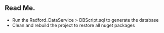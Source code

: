 <h2>Read Me.</h2>
<ul>
  <li>
    Run the Radford_DataService > DBScript.sql to generate the database     
  </li>
  <li>
    Clean and rebuild the project to restore all nuget packages    
  </li>
</ul>




